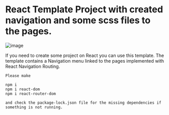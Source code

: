 # React Template Project with created navigation and some scss files to the pages.



![image](https://i.stack.imgur.com/kyKz5.png)


If you need to create some project on React you can use this template.
The template contains a Navigation menu linked to the pages implemented with 
React Navigation Routing.




```
Please make 

npm i 
npm i react-dom
npm i react-router-dom

and check the package-lock.json file for the missing dependencies if something is not running.


```